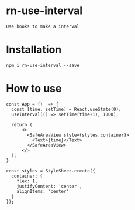 # rn-use-interval

`Use hooks to make a interval`

# Installation

`npm i rn-use-interval --save`

# How to use
``````
const App = ()  => {
  const [time, setTime] = React.useState(0);
  useInterval(() => setTime(time+1), 1000);

  return (
      <>
        <SafeAreaView style={styles.container}>
          <Text>{time}</Text>
        </SafeAreaView>
      </>
  );
}

const styles = StyleSheet.create({
  container: {
    flex: 1,
    justifyContent: 'center',
    alignItems: 'center'
  }
});
``````


